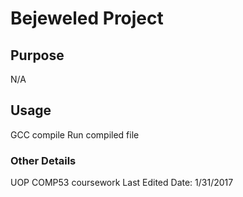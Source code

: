 # Bejeweled Project

## Purpose
N/A 

## Usage
GCC compile
Run compiled file

### Other Details
UOP COMP53 coursework
Last Edited Date: 1/31/2017